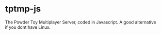 # tptmp-js
The Powder Toy Multiplayer Server, coded in Javascript. A good alternative if you dont have Linux.
